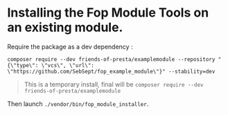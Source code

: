 # Installing the Fop Module Tools on an existing module.

Require the package as a dev dependency :
 ```shell script
 composer require --dev friends-of-presta/examplemodule --repository "{\"type\": \"vcs\", \"url\": \"https://github.com/SebSept/fop_example_module\"}" --stability=dev
 ```
  
 > This is a temporary install, final will be `composer require --dev friends-of-presta/examplemodule` 

Then launch `./vendor/bin/fop_module_installer`.
